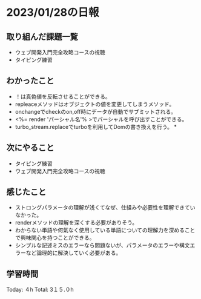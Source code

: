 # 2023/01/28の日報
## 取り組んだ課題一覧
* ウェブ開発入門完全攻略コースの視聴
* タイピング練習
## わかったこと
* ！は真偽値を反転させることができる。
* repleaceメソッドはオブジェクトの値を変更してしまうメソッド。
* onchangeでcheckのon,off時にデータが自動でサブミットされる。
* <%= render 'パーシャル名'% >でパーシャルを呼び出すことができる。
* turbo_stream.replaceでturboを利用してDomの書き換えを行う。
  *   
## 次にやること
* タイピング練習
* ウェブ開発入門完全攻略コースの視聴
## 感じたこと
* ストロングパラメータの理解が浅くてなぜ、仕組みや必要性を理解できていなかった。
* renderメソッドの理解を深くする必要がありそう。
* わからない単語や何氣なく使用している単語についての理解力を深めることで興味関心を持つことができる。
* シンプルな記述ミスのエラーなら問題ないが、パラメータのエラーや構文エラーなど論理的に解決していく必要がある。
## 学習時間
Today: ４h
Total: 3１５.０h

